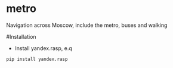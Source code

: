 # metro
Navigation across Moscow, include the metro, buses and walking

#Installation

* Install yandex.rasp, e.q
```
pip install yandex.rasp
```
